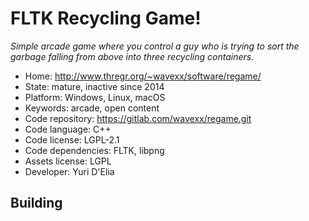 # FLTK Recycling Game!

_Simple arcade game where you control a guy who is trying to sort the garbage falling from above into three recycling containers._

- Home: http://www.thregr.org/~wavexx/software/regame/
- State: mature, inactive since 2014
- Platform: Windows, Linux, macOS
- Keywords: arcade, open content
- Code repository: https://gitlab.com/wavexx/regame.git
- Code language: C++
- Code license: LGPL-2.1
- Code dependencies: FLTK, libpng
- Assets license: LGPL
- Developer: Yuri D'Elia

## Building
